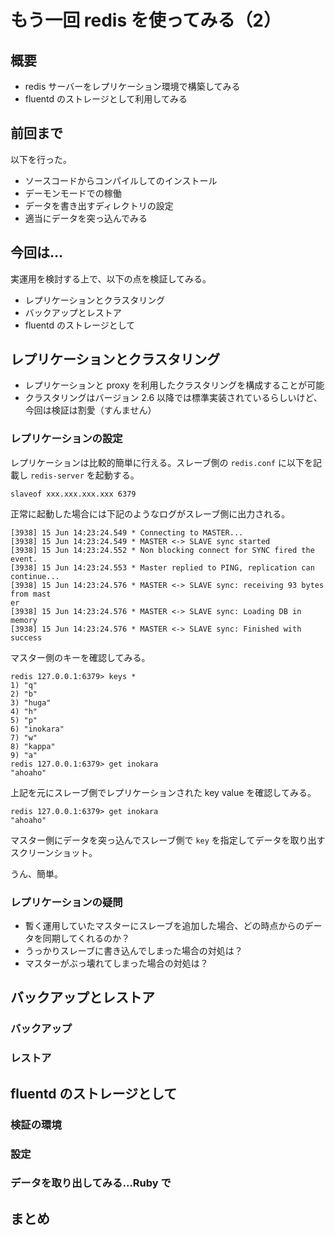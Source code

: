 # もう一回 redis を使ってみる（2）

## 概要

 * redis サーバーをレプリケーション環境で構築してみる
 * fluentd のストレージとして利用してみる

## 前回まで

以下を行った。

 * ソースコードからコンパイルしてのインストール
 * デーモンモードでの稼働
 * データを書き出すディレクトリの設定
 * 適当にデータを突っ込んでみる

## 今回は…

実運用を検討する上で、以下の点を検証してみる。

 * レプリケーションとクラスタリング
 * バックアップとレストア
 * fluentd のストレージとして

## レプリケーションとクラスタリング

 * レプリケーションと proxy を利用したクラスタリングを構成することが可能
 * クラスタリングはバージョン 2.6 以降では標準実装されているらしいけど、今回は検証は割愛（すんません）

### レプリケーションの設定

レプリケーションは比較的簡単に行える。スレーブ側の `redis.conf` に以下を記載し `redis-server`  を起動する。

```
slaveof xxx.xxx.xxx.xxx 6379
```

正常に起動した場合には下記のようなログがスレーブ側に出力される。

```
[3938] 15 Jun 14:23:24.549 * Connecting to MASTER...                            
[3938] 15 Jun 14:23:24.549 * MASTER <-> SLAVE sync started                      
[3938] 15 Jun 14:23:24.552 * Non blocking connect for SYNC fired the event.     
[3938] 15 Jun 14:23:24.553 * Master replied to PING, replication can continue...
[3938] 15 Jun 14:23:24.576 * MASTER <-> SLAVE sync: receiving 93 bytes from mast
er                                                                              
[3938] 15 Jun 14:23:24.576 * MASTER <-> SLAVE sync: Loading DB in memory        
[3938] 15 Jun 14:23:24.576 * MASTER <-> SLAVE sync: Finished with success       
```

マスター側のキーを確認してみる。

```
redis 127.0.0.1:6379> keys *
1) "q"                      
2) "b"                      
3) "huga"                   
4) "h"                      
5) "p"                      
6) "inokara"                
7) "w"                      
8) "kappa"                  
9) "a"
redis 127.0.0.1:6379> get inokara 
"ahoaho"                                         
```

上記を元にスレーブ側でレプリケーションされた key value を確認してみる。

```
redis 127.0.0.1:6379> get inokara
"ahoaho"                         
```

マスター側にデータを突っ込んでスレーブ側で `key` を指定してデータを取り出すスクリーンショット。



うん、簡単。

### レプリケーションの疑問

 * 暫く運用していたマスターにスレーブを追加した場合、どの時点からのデータを同期してくれるのか？
 * うっかりスレーブに書き込んでしまった場合の対処は？
 * マスターがぶっ壊れてしまった場合の対処は？

## バックアップとレストア

### バックアップ

### レストア

## fluentd のストレージとして

### 検証の環境

### 設定

### データを取り出してみる…Ruby で

## まとめ
